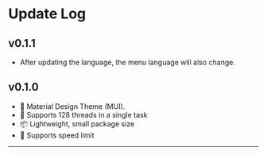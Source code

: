 # Update Log

## v0.1.1

- After updating the language, the menu language will also change.

## v0.1.0

- 🎨 Material Design Theme (MUI).
- 🚀 Supports 128 threads in a single task
- 📦 Lightweight, small package size
- 🚥 Supports speed limit

---
